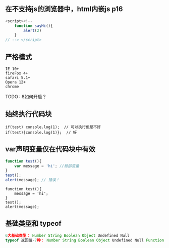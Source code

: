 

## 在不支持js的浏览器中，html内嵌js p16


```javascript
<script><!--
	function sayHi(){
		alert(2)
	}
// --> </script>
```

## 严格模式

```
IE 10+
fireFox 4+
safari 5.1+
Opera 12+
chrome
```

TODO : 8如何开启？

## 始终执行代码块
```
if(test) console.log(1);  // 可以执行但是不好
if(test){console.log(1)};  // 好
```

## var声明变量仅在代码块中有效

```javascript
function test(){
	var message = 'hi'; //局部变量
}
test();
alert(message); // 错误！
```
```
function test(){
	message = 'hi';
}
test();
alert(message);
```

## 基础类型和 typeof
```js
6大基础类型： Number String Boolean Object Undefined Null
typeof 返回值-7种： Number String Boolean Object Undefined Null Function(基础类型中属于Object))
```